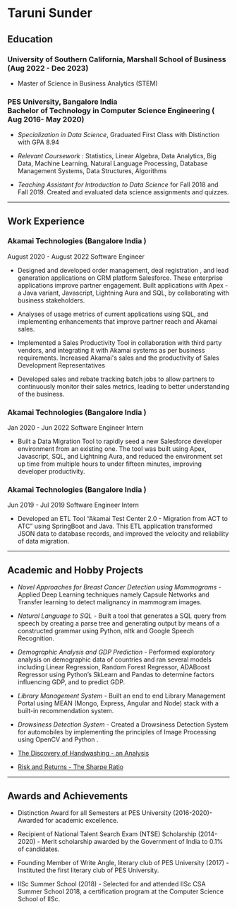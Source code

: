 
# Taruni Sunder 
 
## Education

### University of Southern California, Marshall School of Business (Aug 2022 - Dec 2023) 

* Master of Science in Business Analytics (STEM)  

### PES University, Bangalore India <br> Bachelor of Technology in Computer Science Engineering ( Aug 2016- May 2020)

* _Specialization in Data Science_, Graduated First Class with Distinction with GPA 8.94

* _Relevant Coursework_ : Statistics, Linear Algebra, Data Analytics, Big Data, Machine Learning, Natural Language Processing, Database Management Systems, Data Structures, Algorithms

* _Teaching Assistant for Introduction to Data Science_ for Fall 2018 and Fall 2019. Created and evaluated data science assignments and quizzes.

---
## Work Experience


### Akamai Technologies (Bangalore India ) 
August 2020 - August 2022
Software Engineer 

* Designed and developed order management, deal registration , and lead generation applications on CRM platform Salesforce. These enterprise applications improve partner engagement. Built applications with Apex - a Java variant, Javascript, Lightning Aura and SQL, by collaborating with business stakeholders.

* Analyses of usage metrics of current applications using SQL, and implementing enhancements that improve partner reach and Akamai sales.

* Implemented a Sales Productivity Tool in collaboration with third party vendors, and integrating it with Akamai systems as per business requirements. Increased Akamai's sales and the productivity of Sales Development Representatives

* Developed sales and rebate tracking batch jobs to allow partners to continuously monitor their sales metrics, leading to better understanding of the business.

### Akamai Technologies (Bangalore India )

Jan 2020 - Jun 2022
Software Engineer Intern

* Built a Data Migration Tool to rapidly seed a new Salesforce developer environment from an existing one. The tool was built using Apex, Javascript, SQL, and Lightning Aura, and reduced the environment set up time from multiple hours to under fifteen minutes, improving developer productivity.

### Akamai Technologies (Bangalore India )

Jun 2019 - Jul 2019
Software Engineer Intern

* Developed an ETL Tool “Akamai Test Center 2.0 - Migration from ACT to ATC” using SpringBoot and Java. This ETL application transformed JSON data to database records, and improved the velocity and reliability of data migration.

---
## Academic and Hobby Projects

* _Novel Approaches for Breast Cancer Detection using Mammograms_ - Applied Deep Learning techniques namely Capsule Networks and Transfer learning to detect malignancy in mammogram images. <br>

* _Natural Language to SQL_ - Built a tool that generates a SQL query from speech by creating a parse tree and generating output by means of a constructed grammar using Python, nltk and Google Speech Recognition. <br>

* _Demographic Analysis and GDP Prediction_ - Performed exploratory analysis on demographic data of countries and ran several models including Linear Regression, Random Forest Regressor, ADABoost Regressor using Python’s SkLearn and Pandas to determine factors influencing GDP, and to predict GDP. <br>

* _Library Management System_ - Built an end to end Library Management Portal using MEAN (Mongo, Express, Angular and Node) stack with a built-in recommendation system. <br>

* _Drowsiness Detection System_ - Created a Drowsiness Detection System for automobiles by implementing the principles of Image Processing using OpenCV and Python .

 
<!-- - My [Github Repo](https://github.com/tarunisunder/projects) -->

- [The Discovery of Handwashing - an Analysis ](https://app.datacamp.com/workspace/w/652e49dd-2fd1-4d43-a556-423241908421)

- [Risk and Returns - The Sharpe Ratio](https://app.datacamp.com/workspace/w/48b67176-b45f-4770-882a-fb7c7f73bc33)

---
## Awards and Achievements

* Distinction Award for all Semesters at PES University (2016-2020)- Awarded for academic excellence. 

* Recipient of National Talent Search Exam (NTSE) Scholarship (2014-2020) - Merit scholarship awarded by the Government of India to 0.1% of candidates. 

* Founding Member of Write Angle, literary club of PES University (2017) - Instituted the first literary club of PES University.

* IISc Summer School (2018) - Selected for and attended IISc CSA Summer School 2018, a certification program at the Computer Science School of IISc.